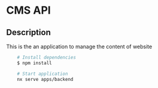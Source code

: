# CMS API

## Description

This is the an application to manage the content of website

```bash
    # Install dependencies
    $ npm install

    # Start application
    nx serve apps/backend
```
